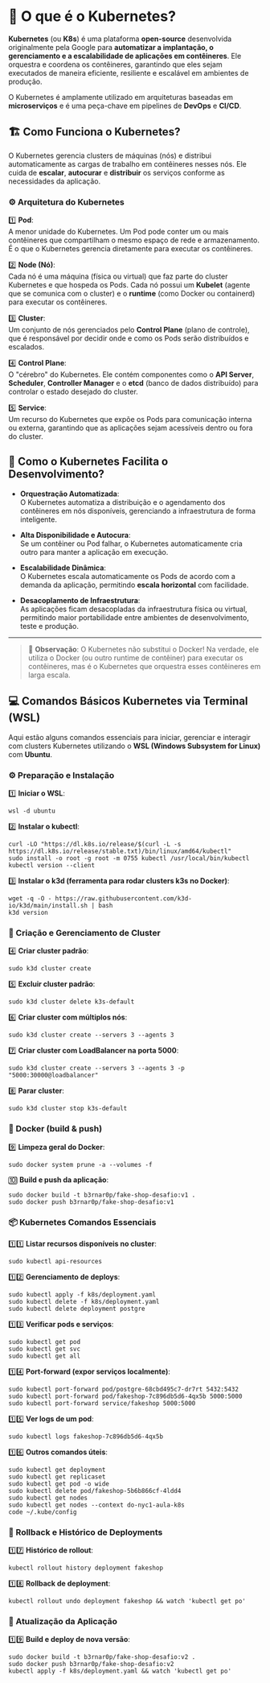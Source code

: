 # 🚀 O que é o Kubernetes?

**Kubernetes** (ou **K8s**) é uma plataforma **open-source** desenvolvida originalmente pela Google para **automatizar a implantação, o gerenciamento e a escalabilidade de aplicações em contêineres**. Ele orquestra e coordena os contêineres, garantindo que eles sejam executados de maneira eficiente, resiliente e escalável em ambientes de produção.

O Kubernetes é amplamente utilizado em arquiteturas baseadas em **microserviços** e é uma peça-chave em pipelines de **DevOps** e **CI/CD**.

## 🏗️ Como Funciona o Kubernetes?

O Kubernetes gerencia clusters de máquinas (nós) e distribui automaticamente as cargas de trabalho em contêineres nesses nós. Ele cuida de **escalar**, **autocurar** e **distribuir** os serviços conforme as necessidades da aplicação.

### ⚙️ Arquitetura do Kubernetes

1️⃣ **Pod**:  
A menor unidade do Kubernetes. Um Pod pode conter um ou mais contêineres que compartilham o mesmo espaço de rede e armazenamento. É o que o Kubernetes gerencia diretamente para executar os contêineres.

2️⃣ **Node (Nó)**:  
Cada nó é uma máquina (física ou virtual) que faz parte do cluster Kubernetes e que hospeda os Pods. Cada nó possui um **Kubelet** (agente que se comunica com o cluster) e o **runtime** (como Docker ou containerd) para executar os contêineres.

3️⃣ **Cluster**:  
Um conjunto de nós gerenciados pelo **Control Plane** (plano de controle), que é responsável por decidir onde e como os Pods serão distribuídos e escalados.

4️⃣ **Control Plane**:  
O "cérebro" do Kubernetes. Ele contém componentes como o **API Server**, **Scheduler**, **Controller Manager** e o **etcd** (banco de dados distribuído) para controlar o estado desejado do cluster.

5️⃣ **Service**:  
Um recurso do Kubernetes que expõe os Pods para comunicação interna ou externa, garantindo que as aplicações sejam acessíveis dentro ou fora do cluster.

## 🔄 Como o Kubernetes Facilita o Desenvolvimento?

- **Orquestração Automatizada**:  
  O Kubernetes automatiza a distribuição e o agendamento dos contêineres em nós disponíveis, gerenciando a infraestrutura de forma inteligente.

- **Alta Disponibilidade e Autocura**:  
  Se um contêiner ou Pod falhar, o Kubernetes automaticamente cria outro para manter a aplicação em execução.

- **Escalabilidade Dinâmica**:  
  O Kubernetes escala automaticamente os Pods de acordo com a demanda da aplicação, permitindo **escala horizontal** com facilidade.

- **Desacoplamento de Infraestrutura**:  
  As aplicações ficam desacopladas da infraestrutura física ou virtual, permitindo maior portabilidade entre ambientes de desenvolvimento, teste e produção.

---

> 📌 **Observação**: O Kubernetes não substitui o Docker! Na verdade, ele utiliza o Docker (ou outro runtime de contêiner) para executar os contêineres, mas é o Kubernetes que orquestra esses contêineres em larga escala.

## 💻 Comandos Básicos Kubernetes via Terminal (WSL)

Aqui estão alguns comandos essenciais para iniciar, gerenciar e interagir com clusters Kubernetes utilizando o **WSL (Windows Subsystem for Linux)** com **Ubuntu**.

### ⚙️ Preparação e Instalação

1️⃣ **Iniciar o WSL**:
```
wsl -d ubuntu
```
2️⃣ **Instalar o kubectl**:
```
curl -LO "https://dl.k8s.io/release/$(curl -L -s https://dl.k8s.io/release/stable.txt)/bin/linux/amd64/kubectl"
sudo install -o root -g root -m 0755 kubectl /usr/local/bin/kubectl
kubectl version --client
```
3️⃣ **Instalar o k3d (ferramenta para rodar clusters k3s no Docker)**:
```
wget -q -O - https://raw.githubusercontent.com/k3d-io/k3d/main/install.sh | bash
k3d version
```

### 🚀 Criação e Gerenciamento de Cluster

4️⃣ **Criar cluster padrão**:
```
sudo k3d cluster create
```
5️⃣ **Excluir cluster padrão**:
```
sudo k3d cluster delete k3s-default
```
6️⃣ **Criar cluster com múltiplos nós**:
```
sudo k3d cluster create --servers 3 --agents 3
```
7️⃣ **Criar cluster com LoadBalancer na porta 5000**:
```
sudo k3d cluster create --servers 3 --agents 3 -p "5000:30000@loadbalancer"
```
8️⃣ **Parar cluster**:
```
sudo k3d cluster stop k3s-default
```

### 🐳 Docker (build & push)

9️⃣ **Limpeza geral do Docker**:
```
sudo docker system prune -a --volumes -f
```
🔟 **Build e push da aplicação**:
```
sudo docker build -t b3rnar0p/fake-shop-desafio:v1 .
sudo docker push b3rnar0p/fake-shop-desafio:v1
```

### 📦 Kubernetes Comandos Essenciais

1️⃣1️⃣ **Listar recursos disponíveis no cluster**:
```
sudo kubectl api-resources
```
1️⃣2️⃣ **Gerenciamento de deploys**:
```
sudo kubectl apply -f k8s/deployment.yaml
sudo kubectl delete -f k8s/deployment.yaml
sudo kubectl delete deployment postgre
```
1️⃣3️⃣ **Verificar pods e serviços**:
```
sudo kubectl get pod
sudo kubectl get svc
sudo kubectl get all
```
1️⃣4️⃣ **Port-forward (expor serviços localmente)**:
```
sudo kubectl port-forward pod/postgre-68cbd495c7-dr7rt 5432:5432
sudo kubectl port-forward pod/fakeshop-7c896db5d6-4qx5b 5000:5000
sudo kubectl port-forward service/fakeshop 5000:5000
```
1️⃣5️⃣ **Ver logs de um pod**:
```
sudo kubectl logs fakeshop-7c896db5d6-4qx5b
```
1️⃣6️⃣ **Outros comandos úteis**:
```
sudo kubectl get deployment
sudo kubectl get replicaset
sudo kubectl get pod -o wide
sudo kubectl delete pod/fakeshop-5b6b866cf-4ldd4
sudo kubectl get nodes
sudo kubectl get nodes --context do-nyc1-aula-k8s
code ~/.kube/config
```
### 🔄 Rollback e Histórico de Deployments

1️⃣7️⃣ **Histórico de rollout**:
```
kubectl rollout history deployment fakeshop
```
1️⃣8️⃣ **Rollback de deployment**:
```
kubectl rollout undo deployment fakeshop && watch 'kubectl get po'
```

### 🚀 Atualização da Aplicação

1️⃣9️⃣ **Build e deploy de nova versão**:
```
sudo docker build -t b3rnar0p/fake-shop-desafio:v2 .
sudo docker push b3rnar0p/fake-shop-desafio:v2
kubectl apply -f k8s/deployment.yaml && watch 'kubectl get po'
```
